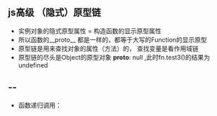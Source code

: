 ## js高级 （隐式）原型链
* 实例对象的隐式原型属性 = 构造函数的显示原型属性
* 所以函数的__proto__ 都是一样的，都等于大写的Function的显示原型
* 原型链是用来查找对象的属性（方法）的，  查找变量是看作用域链
* 原型链的尽头是Object的原型对象 __proto__: null ,此时fn.test3()的结果为undefined
 
 ## --
* 函数递归调用： 
